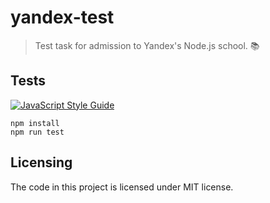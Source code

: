 # yandex-test
> Test task for admission to Yandex's Node.js school. :books:

## Tests
[![JavaScript Style Guide](https://cdn.rawgit.com/standard/standard/master/badge.svg)](https://github.com/standard/standard)

```shell
npm install
npm run test
```

## Licensing
The code in this project is licensed under MIT license.
